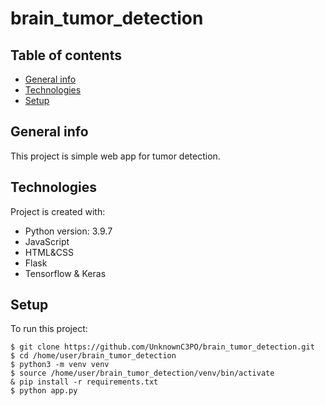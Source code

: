 # brain_tumor_detection
## Table of contents
* [General info](#general-info)
* [Technologies](#technologies)
* [Setup](#setup)

## General info
This project is simple web app for tumor detection.
	
## Technologies
Project is created with:
* Python version: 3.9.7
* JavaScript
* HTML&CSS
* Flask
* Tensorflow & Keras
	
## Setup
To run this project:

```
$ git clone https://github.com/UnknownC3PO/brain_tumor_detection.git
$ cd /home/user/brain_tumor_detection
$ python3 -m venv venv
$ source /home/user/brain_tumor_detection/venv/bin/activate
& pip install -r requirements.txt
$ python app.py
